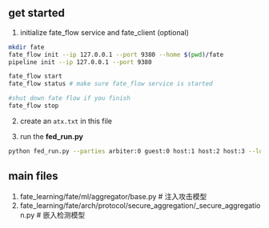 ## get started
1. initialize fate_flow service and fate_client (optional)

```sh
mkdir fate
fate_flow init --ip 127.0.0.1 --port 9380 --home $(pwd)/fate
pipeline init --ip 127.0.0.1 --port 9380

fate_flow start
fate_flow status # make sure fate_flow service is started

#shut down fate flow if you finish
fate_flow stop
```

2. create an `atx.txt` in this file

3. run the **fed_run.py**
```sh
python fed_run.py --parties arbiter:0 guest:0 host:1 host:2 host:3 --log_level INFO
```

## main files
1. fate_learning/fate/ml/aggregator/base.py   # 注入攻击模型
2. fate_learning/fate/arch/protocol/secure_aggregation/_secure_aggregation.py     # 嵌入检测模型